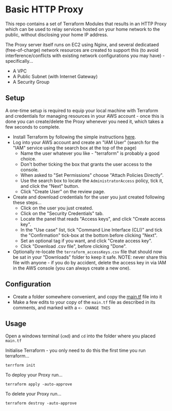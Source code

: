 # Basic HTTP Proxy

This repo contains a set of Terraform Modules that results in an HTTP Proxy which can be used to relay services hosted on your home network to the public, without disclosing your home IP address.

The Proxy server itself runs on EC2 using Nginx, and several dedicataed (free-of-charge) network resources are created to support this (to avoid interference/conflicts with existing network configurations you may have) - specifically...

- A VPC
- A Public Subnet (with Internet Gateway)
- A Security Group

## Setup

A one-time setup is required to equip your local machine with Terraform and credentials for managing resources in your AWS account - once this is done you can create/delete the Proxy whenever you need it, which takes a few seconds to complete.

- Install Terraform by following the simple instructions [here](https://developer.hashicorp.com/terraform/install).
- Log into your AWS account and create an "IAM User" (search for the "IAM" service using the search box at the top of the page)
  - Name the user whatever you like - "terraform" is probably a good choice.
  - Don't bother ticking the box that grants the user access to the console.
  - When asked to "Set Permissions" choose "Attach Policies Directly".
  - Use the search box to locate the `AdministratorAccess` policy, tick it, and click the "Next" button.
  - Click "Create User" on the review page.
- Create and download credentials for the user you just created following these steps...
  - Click on the user you just created.
  - Click on the "Security Credentials" tab.
  - Locate the panel that reads "Access keys", and click "Create access key".
  - In the "Use case" list, tick "Command Line Interface (CLI)" and tick the "Confirmation" tick-box at the bottom before clicking "Next".
  - Set an optional tag if you want, and click "Create access key".
  - Click "Download .csv file", before clicking "Done".
- Optionally re-locate the `terraform_accessKeys.csv` file that should now be sat in your "Downloads" folder to keep it safe. NOTE: never share this file with anyone - if you do by accident, delete the access key in via IAM in the AWS console (you can always create a new one).

## Configuration

- Create a folder somewhere convenient, and copy the [main.tf](./main.tf) file into it
- Make a few edits to your copy of the `main.tf` file as described in its comments, and marked with a `<- CHANGE THIS`

## Usage

Open a windows terminal (`cmd`) and `cd` into the folder where you placed `main.tf`

Initialise Terraform - you only need to do this the first time you run terraform...

```
terrform init
```

To deploy your Proxy run...

```
terraform apply -auto-approve
```

To delete your Proxy run...

```
terraform destroy -auto-approve
```
